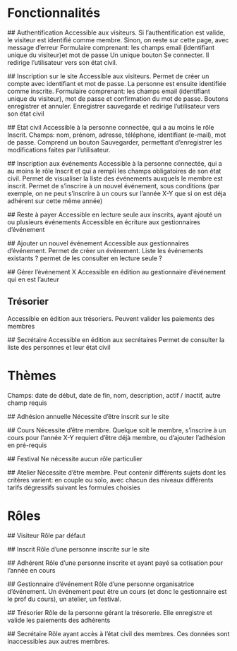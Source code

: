 # Fonctionnalités
## Authentification
Accessible aux visiteurs. Si l’authentification est valide, le visiteur est identifié comme membre. Sinon, on reste sur cette page, avec message d’erreur
Formulaire comprenant:
les champs email (identifiant unique du visiteur)et mot de passe
Un unique bouton Se connecter. Il redirige l’utilisateur vers son état civil.

## Inscription sur le site
Accessible aux visiteurs.
Permet de créer un compte avec identifiant et mot de passe. La personne est ensuite identifiée comme inscrite.
Formulaire comprenant:
les champs email (identifiant unique du visiteur), mot de passe et confirmation du mot de passe.
Boutons enregistrer et annuler. Enregistrer sauvegarde et redirige l’utilisateur vers son état civil

## Etat civil
Accessible à la personne connectée, qui a au moins le rôle Inscrit.
Champs: nom, prénom, adresse, téléphone, identifiant (e-mail), mot de passe.
Comprend un bouton Sauvegarder, permettant d’enregistrer les modifications faites par l’utilisateur.

## Inscription aux événements
Accessible à la personne connectée, qui a au moins le rôle Inscrit et qui a rempli les champs obligatoires de son état civil.
Permet de visualiser la liste des événements auxquels le membre est inscrit.
Permet de s’inscrire à un nouvel événement, sous conditions (par exemple, on ne peut s’inscrire à un cours sur l’année X-Y que si on est déja adhérent sur cette même année)

## Reste à payer
Accessible en lecture seule aux inscrits, ayant ajouté un ou plusieurs événements
Accessible en écriture aux gestionnaires d’événement

## Ajouter un nouvel événement
Accessible aux gestionnaires d’événement.
Permet de créer un événement.
Liste les événements existants ? permet de les consulter en lecture seule ?

## Gérer l’événement X
Accessible en édition au gestionnaire d’événement qui en est l’auteur

## Trésorier
Accessible en édition aux trésoriers.
Peuvent valider les paiements des membres

## Secrétaire
Accessible en édition aux secrétaires
Permet de consulter la liste des personnes et leur état civil

# Thèmes
Champs: date de début, date de fin, nom, description, actif / inactif, autre champ requis

## Adhésion annuelle
Nécessite d’être inscrit sur le site

## Cours
Nécessite d’être membre.
Quelque soit le membre, s’inscrire à un cours pour l’année X-Y requiert d’être déjà membre, ou d’ajouter l’adhésion en pré-requis

## Festival
Ne nécessite aucun rôle particulier

## Atelier
Nécessite d’être membre.
Peut contenir différents sujets dont les critères varient:
en couple ou solo, avec chacun des niveaux différents
tarifs dégressifs suivant les formules choisies

# Rôles
## Visiteur
Rôle par défaut

## Inscrit
Rôle d’une personne inscrite sur le site

## Adhérent
Rôle d’une personne inscrite et ayant payé sa cotisation pour l’année en cours

## Gestionnaire d’événement
Rôle d’une personne organisatrice d’événement. Un événement peut être un cours (et donc le gestionnaire est le prof du cours), un atelier, un festival.

## Trésorier
Rôle de la personne gérant la trésorerie. Elle enregistre et valide les paiements des adhérents

## Secrétaire
Rôle ayant accès à l’état civil des membres. Ces données sont inaccessibles aux autres membres.
